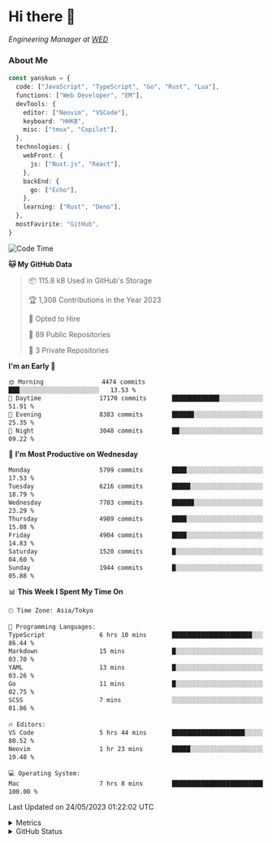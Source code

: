# Hi there&nbsp;:wave:

<!-- ![Alt text](https://spotify-recently-played-readme.vercel.app/api?user=31kynbuubkiu3r4qh4hjuaglhfay) -->

_Engineering Manager at [WED](https://github.com/wedinc)_

### About Me

```ts
const yanskun = {
  code: ["JavaScript", "TypeScript", "Go", "Rust", "Lua"],
  functions: ["Web Developer", "EM"],
  devTools: {
    editor: ["Neovim", "VSCode"],
    keyboard: "HHKB",
    misc: ["tmux", "Copilot"],
  },
  technologies: {
    webFront: {
      js: ["Nuxt.js", "React"],
    },
    backEnd: {
      go: ["Echo"],
    },
    learning: ["Rust", "Deno"],
  },
  mostFavirite: "GitHub",
}
```

<!--START_SECTION:waka-->
![Code Time](http://img.shields.io/badge/Code%20Time-310%20hrs%2014%20mins-blue)

**🐱 My GitHub Data** 

> 📦 115.8 kB Used in GitHub's Storage 
 > 
> 🏆 1,308 Contributions in the Year 2023
 > 
> 💼 Opted to Hire
 > 
> 📜 89 Public Repositories 
 > 
> 🔑 3 Private Repositories 
 > 
**I'm an Early 🐤** 

```text
🌞 Morning                4474 commits        ███░░░░░░░░░░░░░░░░░░░░░░   13.53 % 
🌆 Daytime                17170 commits       █████████████░░░░░░░░░░░░   51.91 % 
🌃 Evening                8383 commits        ██████░░░░░░░░░░░░░░░░░░░   25.35 % 
🌙 Night                  3048 commits        ██░░░░░░░░░░░░░░░░░░░░░░░   09.22 % 
```
📅 **I'm Most Productive on Wednesday** 

```text
Monday                   5799 commits        ████░░░░░░░░░░░░░░░░░░░░░   17.53 % 
Tuesday                  6216 commits        █████░░░░░░░░░░░░░░░░░░░░   18.79 % 
Wednesday                7703 commits        ██████░░░░░░░░░░░░░░░░░░░   23.29 % 
Thursday                 4989 commits        ████░░░░░░░░░░░░░░░░░░░░░   15.08 % 
Friday                   4904 commits        ████░░░░░░░░░░░░░░░░░░░░░   14.83 % 
Saturday                 1520 commits        █░░░░░░░░░░░░░░░░░░░░░░░░   04.60 % 
Sunday                   1944 commits        █░░░░░░░░░░░░░░░░░░░░░░░░   05.88 % 
```


📊 **This Week I Spent My Time On** 

```text
🕑︎ Time Zone: Asia/Tokyo

💬 Programming Languages: 
TypeScript               6 hrs 10 mins       ██████████████████████░░░   86.44 % 
Markdown                 15 mins             █░░░░░░░░░░░░░░░░░░░░░░░░   03.70 % 
YAML                     13 mins             █░░░░░░░░░░░░░░░░░░░░░░░░   03.26 % 
Go                       11 mins             █░░░░░░░░░░░░░░░░░░░░░░░░   02.75 % 
SCSS                     7 mins              ░░░░░░░░░░░░░░░░░░░░░░░░░   01.86 % 

🔥 Editors: 
VS Code                  5 hrs 44 mins       ████████████████████░░░░░   80.52 % 
Neovim                   1 hr 23 mins        █████░░░░░░░░░░░░░░░░░░░░   19.48 % 

💻 Operating System: 
Mac                      7 hrs 8 mins        █████████████████████████   100.00 % 
```


 Last Updated on 24/05/2023 01:22:02 UTC
<!--END_SECTION:waka-->

<details>
  <summary>Metrics</summary>
  <img src="https://github.com/yanskun/yanskun/blob/main/github-metrics.svg" alt="Metrics">
</details>

<details>
  <summary>GitHub Status</summary>
  <picture>
    <source media="(prefers-color-scheme: dark)" srcset="https://raw.githubusercontent.com/yanskun/yanskun/master/profile-summary-card-output/nord_dark/0-profile-details.svg">
   <img src="https://raw.githubusercontent.com/yanskun/yanskun/master/profile-summary-card-output/default/0-profile-details.svg">
  </picture>
  <br>
  <picture>
    <source media="(prefers-color-scheme: dark)" srcset="https://raw.githubusercontent.com/yanskun/yanskun/master/profile-summary-card-output/nord_dark/1-repos-per-language.svg">
   <img src="https://raw.githubusercontent.com/yanskun/yanskun/master/profile-summary-card-output/default/1-repos-per-language.svg">
  </picture>
  <picture>
    <source media="(prefers-color-scheme: dark)" srcset="https://raw.githubusercontent.com/yanskun/yanskun/master/profile-summary-card-output/nord_dark/2-most-commit-language.svg">
   <img src="https://raw.githubusercontent.com/yanskun/yanskun/master/profile-summary-card-output/default/2-most-commit-language.svg">
  </picture>
  <br>
  <picture>
    <source media="(prefers-color-scheme: dark)" srcset="https://raw.githubusercontent.com/yanskun/yanskun/master/profile-summary-card-output/nord_dark/3-stats.svg">
   <img src="https://raw.githubusercontent.com/yanskun/yanskun/master/profile-summary-card-output/default/3-stats.svg">
  </picture>
  <picture>
    <source media="(prefers-color-scheme: dark)" srcset="https://raw.githubusercontent.com/yanskun/yanskun/master/profile-summary-card-output/nord_dark/4-productive-time.svg">
   <img src="https://raw.githubusercontent.com/yanskun/yanskun/master/profile-summary-card-output/default/4-productive-time.svg">
  </picture>
</details>
